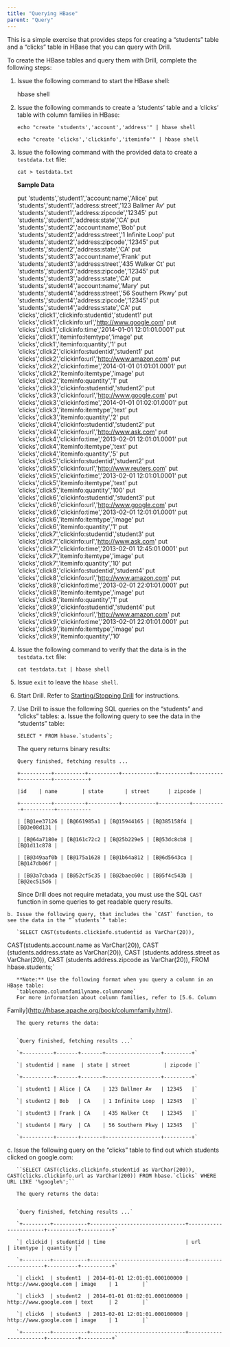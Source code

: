 ```yaml
---
title: "Querying HBase"
parent: "Query"
---
```

This is a simple exercise that provides steps for creating a “students” table
and a “clicks” table in HBase that you can query with Drill.

To create the HBase tables and query them with Drill, complete the following
steps:

  1. Issue the following command to start the HBase shell:
  
        hbase shell

  2. Issue the following commands to create a ‘students’ table and a ‘clicks’ table with column families in HBase:  

    
      ``echo "create 'students','account','address'" | hbase shell``
    
        ``echo "create 'clicks','clickinfo','iteminfo'" | hbase shell``

  3. Issue the following command with the provided data to create a `testdata.txt` file:  

     `cat > testdata.txt`

     **Sample Data**

        put 'students','student1','account:name','Alice'
        put 'students','student1','address:street','123 Ballmer Av'
        put 'students','student1','address:zipcode','12345'
        put 'students','student1','address:state','CA'
        put 'students','student2','account:name','Bob'
        put 'students','student2','address:street','1 Infinite Loop'
        put 'students','student2','address:zipcode','12345'
        put 'students','student2','address:state','CA'
        put 'students','student3','account:name','Frank'
        put 'students','student3','address:street','435 Walker Ct'
        put 'students','student3','address:zipcode','12345'
        put 'students','student3','address:state','CA'
        put 'students','student4','account:name','Mary'
        put 'students','student4','address:street','56 Southern Pkwy'
        put 'students','student4','address:zipcode','12345'
        put 'students','student4','address:state','CA'
        put 'clicks','click1','clickinfo:studentid','student1'
        put 'clicks','click1','clickinfo:url','http://www.google.com'
        put 'clicks','click1','clickinfo:time','2014-01-01 12:01:01.0001'
        put 'clicks','click1','iteminfo:itemtype','image'
        put 'clicks','click1','iteminfo:quantity','1'
        put 'clicks','click2','clickinfo:studentid','student1'
        put 'clicks','click2','clickinfo:url','http://www.amazon.com'
        put 'clicks','click2','clickinfo:time','2014-01-01 01:01:01.0001'
        put 'clicks','click2','iteminfo:itemtype','image'
        put 'clicks','click2','iteminfo:quantity','1'
        put 'clicks','click3','clickinfo:studentid','student2'
        put 'clicks','click3','clickinfo:url','http://www.google.com'
        put 'clicks','click3','clickinfo:time','2014-01-01 01:02:01.0001'
        put 'clicks','click3','iteminfo:itemtype','text'
        put 'clicks','click3','iteminfo:quantity','2'
        put 'clicks','click4','clickinfo:studentid','student2'
        put 'clicks','click4','clickinfo:url','http://www.ask.com'
        put 'clicks','click4','clickinfo:time','2013-02-01 12:01:01.0001'
        put 'clicks','click4','iteminfo:itemtype','text'
        put 'clicks','click4','iteminfo:quantity','5'
        put 'clicks','click5','clickinfo:studentid','student2'
        put 'clicks','click5','clickinfo:url','http://www.reuters.com'
        put 'clicks','click5','clickinfo:time','2013-02-01 12:01:01.0001'
        put 'clicks','click5','iteminfo:itemtype','text'
        put 'clicks','click5','iteminfo:quantity','100'
        put 'clicks','click6','clickinfo:studentid','student3'
        put 'clicks','click6','clickinfo:url','http://www.google.com'
        put 'clicks','click6','clickinfo:time','2013-02-01 12:01:01.0001'
        put 'clicks','click6','iteminfo:itemtype','image'
        put 'clicks','click6','iteminfo:quantity','1'
        put 'clicks','click7','clickinfo:studentid','student3'
        put 'clicks','click7','clickinfo:url','http://www.ask.com'
        put 'clicks','click7','clickinfo:time','2013-02-01 12:45:01.0001'
        put 'clicks','click7','iteminfo:itemtype','image'
        put 'clicks','click7','iteminfo:quantity','10'
        put 'clicks','click8','clickinfo:studentid','student4'
        put 'clicks','click8','clickinfo:url','http://www.amazon.com'
        put 'clicks','click8','clickinfo:time','2013-02-01 22:01:01.0001'
        put 'clicks','click8','iteminfo:itemtype','image'
        put 'clicks','click8','iteminfo:quantity','1'
        put 'clicks','click9','clickinfo:studentid','student4'
        put 'clicks','click9','clickinfo:url','http://www.amazon.com'
        put 'clicks','click9','clickinfo:time','2013-02-01 22:01:01.0001'
        put 'clicks','click9','iteminfo:itemtype','image'
        put 'clicks','click9','iteminfo:quantity','10'

  4. Issue the following command to verify that the data is in the `testdata.txt` file:  
    
     `cat testdata.txt | hbase shell`

  5. Issue `exit` to leave the `hbase shell`.
  6. Start Drill. Refer to [Starting/Stopping Drill](/confluence/pages/viewpage.action?pageId=44994063) for instructions.
  7. Use Drill to issue the following SQL queries on the “students” and “clicks” tables:
    a. Issue the following query to see the data in the “students” table:  

        ``SELECT * FROM hbase.`students`;``

        The query returns binary results:

        
        `Query finished, fetching results ...`
        
        `+----------+----------+----------+-----------+----------+----------+----------+-----------+`
        
        `|id    | name        | state       | street      | zipcode |`
        
        `+----------+----------+----------+-----------+----------+-----------+----------+-----------`
        
        `| [B@1ee37126 | [B@661985a1 | [B@15944165 | [B@385158f4 | [B@3e08d131 |`
        
        `| [B@64a7180e | [B@161c72c2 | [B@25b229e5 | [B@53dc8cb8 |[B@1d11c878 |`
        
        `| [B@349aaf0b | [B@175a1628 | [B@1b64a812 | [B@6d5643ca |[B@147db06f |`
        
        `| [B@3a7cbada | [B@52cf5c35 | [B@2baec60c | [B@5f4c543b |[B@2ec515d6 |`

       Since Drill does not require metadata, you must use the SQL `CAST` function in
some queries to get readable query results.

    b. Issue the following query, that includes the `CAST` function, to see the data in the “`students`” table:

       `SELECT CAST(students.clickinfo.studentid as VarChar(20)),
CAST(students.account.name as VarChar(20)), CAST (students.address.state as
VarChar(20)), CAST (students.address.street as VarChar(20)), CAST
(students.address.zipcode as VarChar(20)), FROM hbase.students;`

       **Note:** Use the following format when you query a column in an HBase table:   
       `tablename.columnfamilyname.columnname`  
       For more information about column families, refer to [5.6. Column
Family](http://hbase.apache.org/book/columnfamily.html).

       The query returns the data:

        
       `Query finished, fetching results ...`
        
       `+----------+-------+-------+------------------+---------+`
        
       `| studentid | name  | state | street           | zipcode |`
        
       `+----------+-------+-------+------------------+---------+`
        
       `| student1 | Alice | CA    | 123 Ballmer Av   | 12345   |`
        
       `| student2 | Bob   | CA    | 1 Infinite Loop  | 12345   |`
        
       `| student3 | Frank | CA    | 435 Walker Ct    | 12345   |`
        
       `| student4 | Mary  | CA    | 56 Southern Pkwy | 12345   |`
        
       `+----------+-------+-------+------------------+---------+`

   c. Issue the following query on the “clicks” table to find out which students clicked on google.com:
        
       ``SELECT CAST(clicks.clickinfo.studentid as VarChar(200)), CAST(clicks.clickinfo.url as VarChar(200)) FROM hbase.`clicks` WHERE URL LIKE '%google%';``

       The query returns the data:

        
       `Query finished, fetching results ...`
        
       `+---------+-----------+-------------------------------+-----------------------+----------+----------+`
        
       `| clickid | studentid | time                          | url                   | itemtype | quantity |`
        
       `+---------+-----------+-------------------------------+-----------------------+----------+----------+`
        
       `| click1  | student1  | 2014-01-01 12:01:01.000100000 | http://www.google.com | image    | 1        |`
        
       `| click3  | student2  | 2014-01-01 01:02:01.000100000 | http://www.google.com | text     | 2        |`
        
       `| click6  | student3  | 2013-02-01 12:01:01.000100000 | http://www.google.com | image    | 1        |`
        
       `+---------+-----------+-------------------------------+-----------------------+----------+----------+`